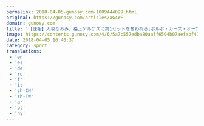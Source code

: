 ```yaml
---
permalink: 2018-04-05-gunosy.com-1009444099.html
original: https://gunosy.com/articles/aG4WF
domain: gunosy.com
title: '【速報】大坂なおみ、格上ゲルゲスに第1セットを奪われる[ボルボ・カーズ・オープン]（The Tennis Daily） - グノシー'
image: https://contents.gunosy.com/4/6/5a7c557edba80aaff6504b07aefabf47_content.jpg
date: 2018-04-05 16:40:37
category: sport
translations: 
 - 'en'
 - 'es'
 - 'de'
 - 'ru'
 - 'fr'
 - 'it'
 - 'zh-CN'
 - 'zh-TW'
 - 'ar'
 - 'pt'
 - 'hy'
---
```


